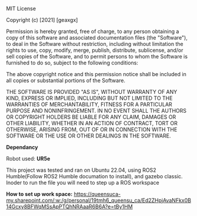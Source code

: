 MIT License

Copyright (c) [2021] [geaxgx]

Permission is hereby granted, free of charge, to any person obtaining a copy
of this software and associated documentation files (the "Software"), to deal
in the Software without restriction, including without limitation the rights
to use, copy, modify, merge, publish, distribute, sublicense, and/or sell
copies of the Software, and to permit persons to whom the Software is
furnished to do so, subject to the following conditions:

The above copyright notice and this permission notice shall be included in all
copies or substantial portions of the Software.

THE SOFTWARE IS PROVIDED "AS IS", WITHOUT WARRANTY OF ANY KIND, EXPRESS OR
IMPLIED, INCLUDING BUT NOT LIMITED TO THE WARRANTIES OF MERCHANTABILITY,
FITNESS FOR A PARTICULAR PURPOSE AND NONINFRINGEMENT. IN NO EVENT SHALL THE
AUTHORS OR COPYRIGHT HOLDERS BE LIABLE FOR ANY CLAIM, DAMAGES OR OTHER
LIABILITY, WHETHER IN AN ACTION OF CONTRACT, TORT OR OTHERWISE, ARISING FROM,
OUT OF OR IN CONNECTION WITH THE SOFTWARE OR THE USE OR OTHER DEALINGS IN THE
SOFTWARE.

**Dependancy**

Robot used: **UR5e**

This project was tested and ran on Ubuntu 22.04, using ROS2 Humble(Follow ROS2 Humble documation to install), and gazebo classic.
Inoder to run the file you will need to step up a ROS workspace

**How to set up work space:**
https://queensuca-my.sharepoint.com/:w:/g/personal/19tmh6_queensu_ca/Ed2ZHpjAvaNFkx0B14Gcxy8BFWqMSsApPTQhNRAaaR6B6A?e=tBy1HM 
